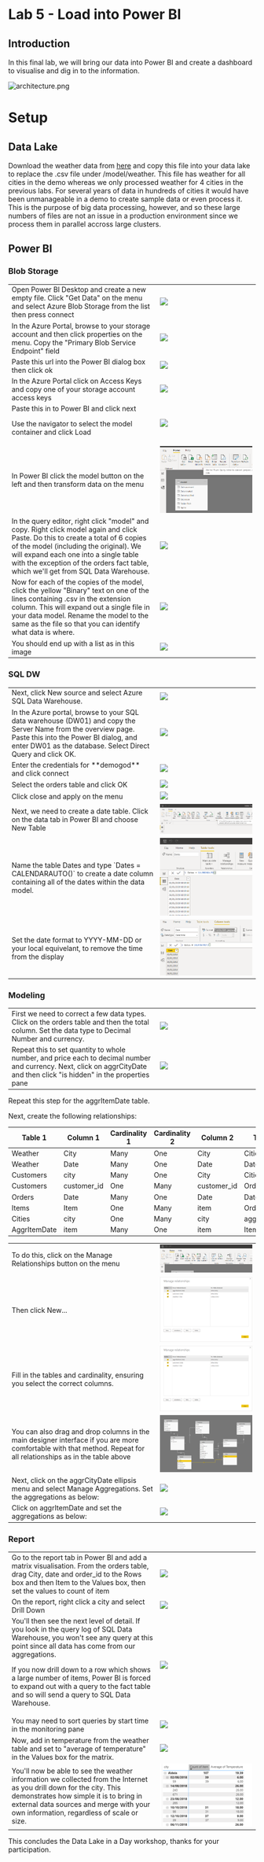 # Lab 5 - Load into Power BI

## Introduction

In this final lab, we will bring our data into Power BI and create a dashboard to visualise and dig in to the information.

![architecture.png](images/architecture.png)

# Setup

## Data Lake

Download the weather data from [here](https://github.com/davedoesdemos/DataLakeInADay/raw/master/data/weatherdata/weather.csv) and copy this file into your data lake to replace the .csv file under /model/weather. This file has weather for all cities in the demo whereas we only processed weather for 4 cities in the previous labs. For several years of data in hundreds of cities it would have been unmanageable in a demo to create sample data or even process it. This is the purpose of big data processing, however, and so these large numbers of files are not an issue in a production environment since we process them in parallel accross large clusters.

## Power BI

### Blob Storage

<table>
<tr>
<td width="60%">Open Power BI Desktop and create a new empty file. Click "Get Data" on the menu and select Azure Blob Storage from the list then press connect</td>
<td width="40%"><img src="images/blob.png" /></td>
</tr>
<tr>
<td width="60%">In the Azure Portal, browse to your storage account and then click properties on the menu. Copy the "Primary Blob Service Endpoint" field</td>
<td width="40%"><img src="images/endpoint.png" /></td>
</tr>
<tr>
<td width="60%">Paste this url into the Power BI dialog box then click ok</td>
<td width="40%"><img src="images/endpoint2.png" /></td>
</tr>
<tr>
<td width="60%">In the Azure Portal click on Access Keys and copy one of your storage account access keys</td>
<td width="40%"><img src="images/accesskeys.png" /></td>
</tr>
<tr>
<td width="60%">Paste this in to Power BI and click next

Use the navigator to select the model container and click Load</td>
<td width="40%"><img src="images/navigator.png" /></td>
</tr>
<tr>
<td width="60%">In Power BI click the model button on the left and then transform data on the menu</td>
<td width="40%"><img src="images/model.png" /></td>
</tr>
<tr>
<td width="60%">In the query editor, right click "model" and copy. Right click model again and click Paste. Do this to create a total of 6 copies of the model (including the original). We will expand each one into a single table with the exception of the orders fact table, which we'll get from SQL Data Warehouse.</td>
<td width="40%"><img src="images/copies.png" /></td>
</tr>
<tr>
<td width="60%">Now for each of the copies of the model, click the yellow "Binary" text on one of the lines containing .csv in the extension column. This will expand out a single file in your data model. Rename the model to the same as the file so that you can identify what data is where.</td>
<td width="40%"><img src="images/expand.png" /></td>
</tr>
<tr>
<td width="60%">You should end up with a list as in this image</td>
<td width="40%"><img src="images/allmodels.png" /></td>
</tr>
</table>

### SQL DW

<table>
<tr>
<td width="60%">Next, click New source and select Azure SQL Data Warehouse.</td>
<td width="40%"><img src="images/sqldw.png" /></td>
</tr>
<tr>
<td width="60%">In the Azure portal, browse to your SQL data warehouse (DW01) and copy the Server Name from the overview page. Paste this into the Power BI dialog, and enter DW01 as the database. Select Direct Query and click OK.</td>
<td width="40%"><img src="images/dwConnection.png" /></td>
</tr>
<tr>
<td width="60%">Enter the credentials for **demogod** and click connect</td>
<td width="40%"><img src="images/credentials.png" /></td>
</tr>
<tr>
<td width="60%">Select the orders table and click OK</td>
<td width="40%"><img src="images/ordersTable.png" /></td>
</tr>
<tr>
<td width="60%">Click close and apply on the menu</td>
<td width="40%"><img src="images/closeandapply.png" /></td>
</tr>
<tr>
<td width="60%">Next, we need to create a date table. Click on the data tab in Power BI and choose New Table</td>
<td width="40%"><img src="images/newTable.png" /></td>
</tr>
<tr>
<td width="60%">Name the table Dates and type `Dates = CALENDARAUTO()` to create a date column containing all of the dates within the data model.</td>
<td width="40%"><img src="images/dateTable.png" /></td>
</tr>
<tr>
<td width="60%">Set the date format to YYYY-MM-DD or your local equivelant, to remove the time from the display</td>
<td width="40%"><img src="images/dateColumn.png" /></td>
</tr>
</table>

### Modeling

<table>
<tr>
<td width="60%">First we need to correct a few data types. Click on the orders table and then the total column. Set the data type to Decimal Number and currency. </td>
<td width="40%"><img src="images/columntype.png" /></td>
</tr>
<tr>
<td width="60%">Repeat this to set quantity to whole number, and price each to decimal number and currency.
Next, click on aggrCityDate and then click "is hidden" in the properties pane</td>
<td width="40%"><img src="images/hidden.png" /></td>
</tr>
</table>

Repeat this step for the aggrItemDate table.

Next, create the following relationships:

| Table 1 | Column 1 | Cardinality 1 | Cardinality 2 | Column 2 | Table 2 |
|---------|----------|---------------|---------------|----------|---------|
| Weather | City | Many | One | City | Cities |
| Weather | Date | Many | One | Date | Dates |
| Customers | city | Many | One | City | Cities |
| Customers | customer_id | One | Many | customer_id | Orders |
| Orders | Date | Many | One | Date | Dates |
| Items | Item | One | Many | item | Orders |
| Cities | city | One | Many | city | aggrCityDate |
| AggrItemDate | item | Many | One | item | Items |

<table>
<tr>
<td width="60%">To do this, click on the Manage Relationships button on the menu</td>
<td width="40%"><img src="images/relationships.png" /></td>
</tr>
<tr>
<td width="60%">Then click New...</td>
<td width="40%"><img src="images/newRelationship.png" /></td>
</tr>
<tr>
<td width="60%">Fill in the tables and cardinality, ensuring you select the correct columns.</td>
<td width="40%"><img src="images/newRelationship.png" /></td>
</tr>
<tr>
<td width="60%">You can also drag and drop columns in the main designer interface if you are more comfortable with that method. Repeat for all relationships as in the table above</td>
<td width="40%"><img src="images/completedRelationships.png" /></td>
</tr>
<tr>
<td width="60%">Next, click on the aggrCityDate ellipsis menu and select Manage Aggregations. Set the aggregations as below:</td>
<td width="40%"><img src="images/aggregations.png" /></td>
</tr>
<tr>
<td width="60%">Click on aggrItemDate and set the aggregations as below:</td>
<td width="40%"><img src="images/aggregations2.png" /></td>
</tr>
</table>

### Report

<table>
<tr>
<td width="60%">Go to the report tab in Power BI and add a matrix visualisation. From the orders table, drag City, date and order_id to the Rows box and then Item to the Values box, then set the values to count of item</td>
<td width="40%"><img src="images/Matrix1.png" /></td>
</tr>
<tr>
<td width="60%">On the report, right click a city and select Drill Down</td>
<td width="40%"><img src="images/drilldown.png" /></td>
</tr>
<tr>
<td width="60%">You'll then see the next level of detail. If you look in the query log of SQL Data Warehouse, you won't see any query at this point since all data has come from our aggregations.

If you now drill down to a row which shows a large number of items, Power BI is forced to expand out with a query to the fact table and so will send a query to SQL Data Warehouse. </td>
<td width="40%"><img src="images/drilldown2.png" /></td>
</tr>
<tr>
<td width="60%">You may need to sort queries by start time in the monitoring pane</td>
<td width="40%"><img src="images/queryLog.png" /></td>
</tr>
<tr>
<td width="60%">Now, add in temperature from the weather table and set to "average of temperature" in the Values box for the matrix.</td>
<td width="40%"><img src="images/addTemp.png" /></td>
</tr>
<tr>
<td width="60%">You'll now be able to see the weather information we collected from the Internet as you drill down for the city. This demonstrates how simple it is to bring in external data sources and merge with your own information, regardless of scale or size.</td>
<td width="40%"><img src="images/temperature.png" /></td>
</tr>
</table>

This concludes the Data Lake in a Day workshop, thanks for your participation.